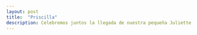 ```yaml
---
layout: post
title:  "Priscilla"
description: Celebremos juntos la llegada de nuestra pequeña Juliette 
---
```

